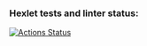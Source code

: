 ### Hexlet tests and linter status:
[![Actions Status](https://github.com/vladch1/fullstack-javascript-project-44/workflows/hexlet-check/badge.svg)](https://github.com/vladch1/fullstack-javascript-project-44/actions)